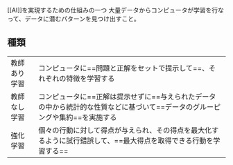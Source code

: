 [[AI]]を実現するための仕組みの一つ
大量データからコンピュータが学習を行なって、データに潜むパターンを見つけ出すこと。
## 種類
|              |                                                                                                                      |
| ------------ | -------------------------------------------------------------------------------------------------------------------- |
| 教師あり学習 | コンピュータに==問題と正解をセットで提示して==、それぞれの特徴を学習する                                                 |
| 教師なし学習 | コンピュータに==正解は提示せずに==与えられたデータの中から統計的な性質などに基づいて==データのグルーピングや集約==を実施する |
| 強化学習     | 個々の行動に対して得点が与えられ、その得点を最大化するように試行錯誤して、==最大得点を取得できる行動を学習する==                                                                                                                     |
